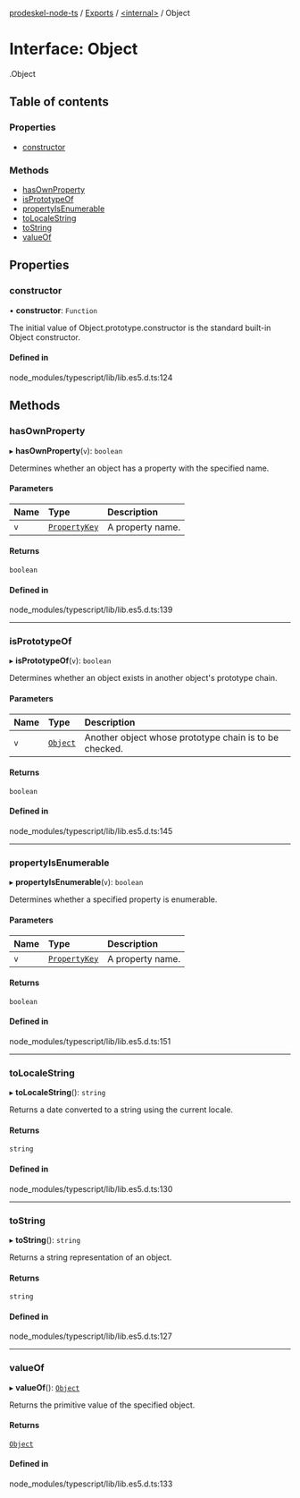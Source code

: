 [prodeskel-node-ts](../README.md) / [Exports](../modules.md) / [<internal\>](../modules/internal_.md) / Object

# Interface: Object

[<internal>](../modules/internal_.md).Object

## Table of contents

### Properties

- [constructor](internal_.Object.md#constructor)

### Methods

- [hasOwnProperty](internal_.Object.md#hasownproperty)
- [isPrototypeOf](internal_.Object.md#isprototypeof)
- [propertyIsEnumerable](internal_.Object.md#propertyisenumerable)
- [toLocaleString](internal_.Object.md#tolocalestring)
- [toString](internal_.Object.md#tostring)
- [valueOf](internal_.Object.md#valueof)

## Properties

### constructor

• **constructor**: `Function`

The initial value of Object.prototype.constructor is the standard built-in Object constructor.

#### Defined in

node_modules/typescript/lib/lib.es5.d.ts:124

## Methods

### hasOwnProperty

▸ **hasOwnProperty**(`v`): `boolean`

Determines whether an object has a property with the specified name.

#### Parameters

| Name | Type | Description |
| :------ | :------ | :------ |
| `v` | [`PropertyKey`](../modules/internal_.md#propertykey) | A property name. |

#### Returns

`boolean`

#### Defined in

node_modules/typescript/lib/lib.es5.d.ts:139

___

### isPrototypeOf

▸ **isPrototypeOf**(`v`): `boolean`

Determines whether an object exists in another object's prototype chain.

#### Parameters

| Name | Type | Description |
| :------ | :------ | :------ |
| `v` | [`Object`](../modules/internal_.md#object) | Another object whose prototype chain is to be checked. |

#### Returns

`boolean`

#### Defined in

node_modules/typescript/lib/lib.es5.d.ts:145

___

### propertyIsEnumerable

▸ **propertyIsEnumerable**(`v`): `boolean`

Determines whether a specified property is enumerable.

#### Parameters

| Name | Type | Description |
| :------ | :------ | :------ |
| `v` | [`PropertyKey`](../modules/internal_.md#propertykey) | A property name. |

#### Returns

`boolean`

#### Defined in

node_modules/typescript/lib/lib.es5.d.ts:151

___

### toLocaleString

▸ **toLocaleString**(): `string`

Returns a date converted to a string using the current locale.

#### Returns

`string`

#### Defined in

node_modules/typescript/lib/lib.es5.d.ts:130

___

### toString

▸ **toString**(): `string`

Returns a string representation of an object.

#### Returns

`string`

#### Defined in

node_modules/typescript/lib/lib.es5.d.ts:127

___

### valueOf

▸ **valueOf**(): [`Object`](../modules/internal_.md#object)

Returns the primitive value of the specified object.

#### Returns

[`Object`](../modules/internal_.md#object)

#### Defined in

node_modules/typescript/lib/lib.es5.d.ts:133
